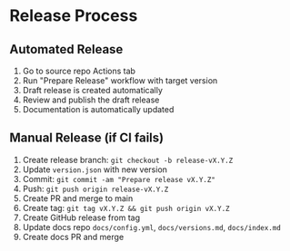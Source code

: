 # Release Process

## Automated Release

1. Go to source repo Actions tab
2. Run "Prepare Release" workflow with target version
3. Draft release is created automatically
4. Review and publish the draft release
5. Documentation is automatically updated

## Manual Release (if CI fails)

1. Create release branch: `git checkout -b release-vX.Y.Z`
2. Update `version.json` with new version
3. Commit: `git commit -am "Prepare release vX.Y.Z"`
4. Push: `git push origin release-vX.Y.Z`
5. Create PR and merge to main
6. Create tag: `git tag vX.Y.Z && git push origin vX.Y.Z`
7. Create GitHub release from tag
8. Update docs repo `docs/config.yml`, `docs/versions.md`, `docs/index.md`
9. Create docs PR and merge
